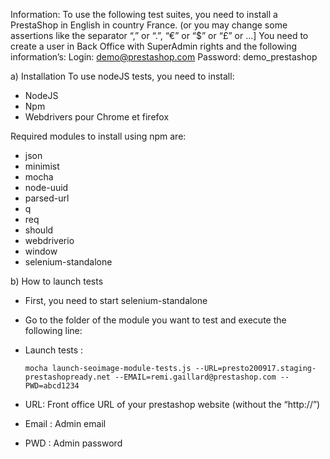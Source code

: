 Information: To use the following test suites, you need to install a PrestaShop in English in country France. (or you may change some assertions like the separator “,” or “.”, “€” or “$” or “£” or …]
You need to create a user in Back Office with SuperAdmin rights and the following information’s:
Login: demo@prestashop.com
Password: demo_prestashop

a)	Installation
To use nodeJS tests, you need to install:
-	NodeJS
-	Npm
-	Webdrivers pour Chrome et firefox

Required modules to install using npm are:
-	json
-	minimist
-	mocha
-	node-uuid
-	parsed-url
-	q
-	req
-	should
-	webdriverio
-	window
-	selenium-standalone

b)	How to launch tests

-	First, you need to start selenium-standalone
-	Go to the folder of the module you want to test and execute the following line:
- Launch tests :

      mocha launch-seoimage-module-tests.js --URL=presto200917.staging-prestashopready.net --EMAIL=remi.gaillard@prestashop.com --PWD=abcd1234
-	URL: Front office URL of your prestashop website (without the “http://”)
-	Email  : Admin email
-	PWD : Admin password

